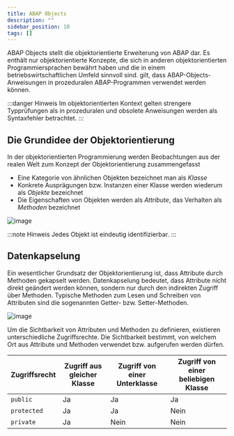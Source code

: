 ```yaml
---
title: ABAP Objects
description: ""
sidebar_position: 10
tags: []
---
```


ABAP Objects stellt die objektorientierte Erweiterung von ABAP dar. Es enthält nur objektorientierte Konzepte, die sich in anderen objektorientierten Programmiersprachen bewährt haben und die in einem betriebswirtschaftlichen Umfeld sinnvoll sind.
gilt, dass ABAP-Objects-Anweisungen in prozeduralen ABAP-Programmen verwendet werden können.

:::danger Hinweis
Im objektorientierten Kontext gelten strengere Typprüfungen als in prozeduralen und obsolete Anweisungen werden als Syntaxfehler betrachtet.
:::

## Die Grundidee der Objektorientierung

In der objektorientierten Programmierung werden Beobachtungen aus der realen Welt zum Konzept der Objektorientierung zusammengefasst

- Eine Kategorie von ähnlichen Objekten bezeichnet man als _Klasse_
- Konkrete Ausprägungen bzw. Instanzen einer Klasse werden wiederum als _Objekte_ bezeichnet
- Die Eigenschaften von Objekten werden als _Attribute_, das Verhalten als _Methoden_ bezeichnet

![image](https://user-images.githubusercontent.com/47243617/210174702-2773120f-49f9-4b50-b82c-2d5b4fc6081a.png)

:::note Hinweis
Jedes Objekt ist eindeutig identifizierbar.
:::

## Datenkapselung

Ein wesentlicher Grundsatz der Objektorientierung ist, dass Attribute durch Methoden gekapselt werden. Datenkapselung bedeutet, dass Attribute nicht direkt geändert werden können, sondern nur durch den indirekten Zugriff über Methoden. Typische Methoden zum
Lesen und Schreiben von Attributen sind die sogenannten Getter- bzw. Setter-Methoden.

![image](https://user-images.githubusercontent.com/47243617/210174723-9e871217-2e0f-4055-bf7a-878ea8cb21ce.png)

Um die Sichtbarkeit von Attributen und Methoden zu definieren, existieren unterschiedliche Zugriffsrechte. Die Sichtbarkeit bestimmt, von welchem Ort aus Attribute und Methoden verwendet bzw. aufgerufen werden dürfen.

| Zugriffsrecht | Zugriff aus gleicher Klasse | Zugriff von einer Unterklasse | Zugriff von einer beliebigen Klasse |
| ------------- | --------------------------- | ----------------------------- | ----------------------------------- |
| `public`      | Ja                          | Ja                            | Ja                                  |
| `protected`   | Ja                          | Ja                            | Nein                                |
| `private`     | Ja                          | Nein                          | Nein                                |
